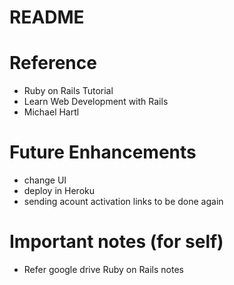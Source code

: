 # README

# Reference

- Ruby on Rails Tutorial
- Learn Web Development with Rails
- Michael Hartl

# Future Enhancements

- change UI 
- deploy in Heroku
- sending acount activation links to be done again



# Important notes (for self)
- Refer google drive Ruby on Rails notes
